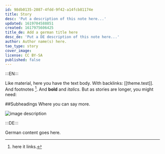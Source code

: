 ```yaml
---
id: 98db0135-2087-4fdd-9f42-a14fcb81174e
title: Story
desc: 'Put a description of this note here...'
updated: 1619704588851
created: 1617975606425
title_de: Add a german title here
desc_de: 'Put a DE description of this note here...'
author: Author name(s) here.
tao_type: story
cover_image: 
license: CC BY-SA
published: false
---
```


:::EN:::

Like material, here you have the text body. With backlinks: [[theme.test]].
And footnotes [^footnote1].
And **bold** and _italics_.
But as stories are longer, you might need:

##Subheadings
Where you can say more.

![image description](/images/example/MfN-HBSB-Nr97.png)

[^footnote1]: here it links.

<!-- And this allows us to leave notes to the others that are not visible in the preview. -->

:::DE:::

German content goes here.